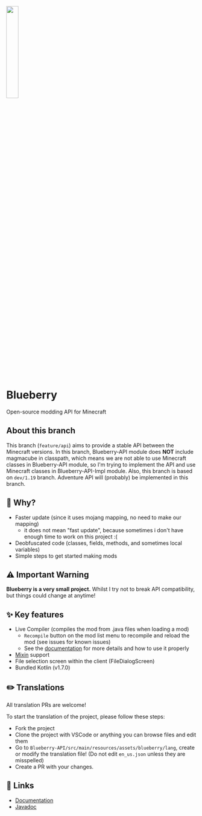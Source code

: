 <img width=25% height=25% src="https://user-images.githubusercontent.com/19150229/111063610-04f4bf00-84f3-11eb-9e39-a37c02dd7cd0.png"></img>

# Blueberry

Open-source modding API for Minecraft

## About this branch

This branch (`feature/api`) aims to provide a stable API between the Minecraft versions. In this branch, Blueberry-API
module does **NOT** include magmacube in classpath, which means we are not able to use Minecraft classes in
Blueberry-API module, so I'm trying to implement the API and use Minecraft classes in Blueberry-API-Impl module.
Also, this branch is based on `dev/1.19` branch. Adventure API will (probably) be implemented in this branch.

## 🤔 Why?
- Faster update (since it uses mojang mapping, no need to make our mapping)
  - it does not mean "fast update", because sometimes i don't have enough time to work on this project :(
- Deobfuscated code (classes, fields, methods, and sometimes local variables)
- Simple steps to get started making mods

## ⚠️ Important Warning
**Blueberry is a very small project.**
Whilst I try not to break API compatibility, but things could change at anytime!

## ✨ Key features
- Live Compiler (compiles the mod from .java files when loading a mod)
  - `Recompile` button on the mod list menu to recompile and reload the mod (see issues for known issues)
  - See the [documentation](https://www.blueberrymc.net/reference/source-mod/) for more details and how to use it properly
- [Mixin](https://github.com/SpongePowered/Mixin) support
- File selection screen within the client (FileDialogScreen)
- Bundled Kotlin (v1.7.0)

## ✏️ Translations
All translation PRs are welcome!

To start the translation of the project, please follow these steps:
- Fork the project
- Clone the project with VSCode or anything you can browse files and edit them
- Go to `Blueberry-API/src/main/resources/assets/blueberry/lang`, create or modify the translation file! (Do not edit `en_us.json` unless they are misspelled)
- Create a PR with your changes.

## 🔗 Links
- [Documentation](https://blueberrymc.net/)
- [Javadoc](https://jd.blueberrymc.net/)
